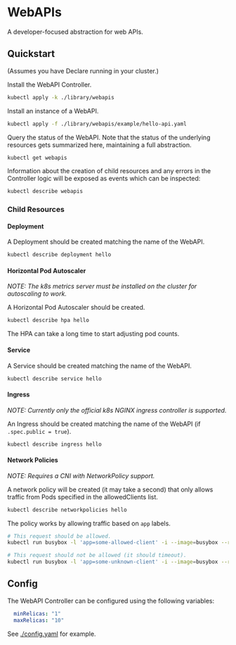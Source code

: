 # WebAPIs

A developer-focused abstraction for web APIs.

## Quickstart

(Assumes you have Declare running in your cluster.)

Install the WebAPI Controller.

```sh
kubectl apply -k ./library/webapis
```

Install an instance of a WebAPI.

```sh
kubectl apply -f ./library/webapis/example/hello-api.yaml
```

Query the status of the WebAPI. Note that the status of the underlying resources gets summarized here, maintaining a full abstraction.

```sh
kubectl get webapis
```

Information about the creation of child resources and any errors in the Controller logic will be exposed as events which can be inspected:

```sh
kubectl describe webapis
```

### Child Resources

#### Deployment

A Deployment should be created matching the name of the WebAPI.

```sh
kubectl describe deployment hello
```

#### Horizontal Pod Autoscaler

*NOTE: The k8s metrics server must be installed on the cluster for autoscaling to work.*

A Horizontal Pod Autoscaler should be created.

```sh
kubectl describe hpa hello
```

The HPA can take a long time to start adjusting pod counts.

#### Service

A Service should be created matching the name of the WebAPI.

```sh
kubectl describe service hello
```

#### Ingress

*NOTE: Currently only the official k8s NGINX ingress controller is supported.*

An Ingress should be created matching the name of the WebAPI (if `.spec.public = true`).

```sh
kubectl describe ingress hello
```

#### Network Policies

*NOTE: Requires a CNI with NetworkPolicy support.*

A network policy will be created (it may take a second) that only allows traffic from Pods specified in the allowedClients list.

```sh
kubectl describe networkpolicies hello
```

The policy works by allowing traffic based on `app` labels.

```sh
# This request should be allowed.
kubectl run busybox -l 'app=some-allowed-client' -i --image=busybox --restart=Never --rm -- wget --timeout=2 'http://hello'

# This request should not be allowed (it should timeout).
kubectl run busybox -l 'app=some-unknown-client' -i --image=busybox --restart=Never --rm -- wget --timeout=2 'http://hello'
```

## Config

The WebAPI Controller can be configured using the following variables:

```yaml
  minRelicas: "1"
  maxRelicas: "10"
```

See [./config.yaml](./config.yaml) for example.

